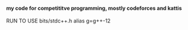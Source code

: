 #### my code for competititve programming, mostly codeforces and kattis

RUN TO USE bits/stdc++.h
alias g=g++-12